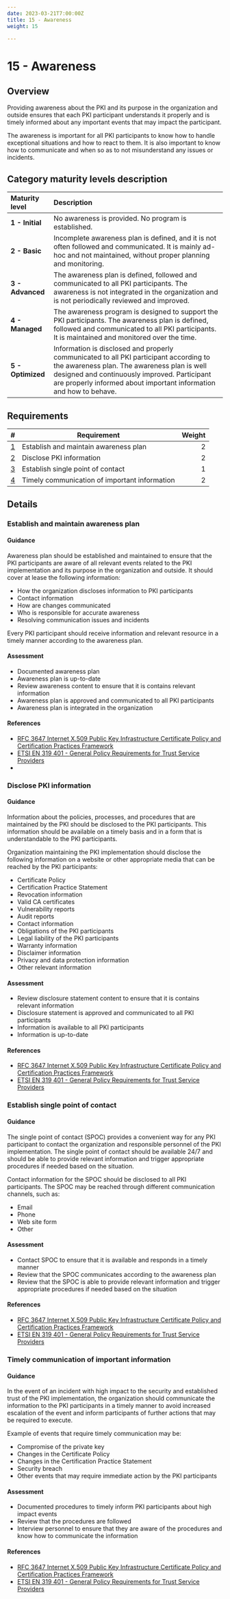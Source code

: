 ```yaml
---
date: 2023-03-21T7:00:00Z
title: 15 - Awareness
weight: 15

---
```


# 15 - Awareness

## Overview

Providing awareness about the PKI and its purpose in the organization and outside ensures that each PKI participant understands it properly and is timely informed about any important events that may impact the participant.

The awareness is important for all PKI participants to know how to handle exceptional situations and how to react to them. It is also important to know how to communicate and when so as to not misunderstand any issues or incidents.

## Category maturity levels description

| Maturity level    | Description                                                                                                                                                                                                                                                |
|:------------------|:-----------------------------------------------------------------------------------------------------------------------------------------------------------------------------------------------------------------------------------------------------------|
| **1 - Initial**   | No awareness is provided. No program is established.                                                                                                                                                                                                       |
| **2 - Basic**     | Incomplete awareness plan is defined, and it is not often followed and communicated. It is mainly ad-hoc and not maintained, without proper planning and monitoring.                                                                                       |
| **3 - Advanced**  | The awareness plan is defined, followed and communicated to all PKI participants. The awareness is not integrated in the organization and is not periodically reviewed and improved.                                                                       |                               
| **4 - Managed**   | The awareness program is designed to support the PKI participants. The awareness plan is defined, followed and communicated to all PKI participants. It is maintained and monitored over the time.                                                         | 
| **5 - Optimized** | Information is disclosed and properly communicated to all PKI participant according to the awareness plan. The awareness plan is well designed and continuously improved. Participant are properly informed about important information and how to behave. |   

## Requirements

|                                                   # | Requirement                                   | Weight |
|----------------------------------------------------:|-----------------------------------------------|-------:|
|         [1](#establish-and-maintain-awareness-plan) | Establish and maintain awareness plan         |      2 |
|                      [2](#disclose-pki-information) | Disclose PKI information                      |      2 |
|             [3](#establish-single-point-of-contact) | Establish single point of contact             |      1 |
| [4](#timely-communication-of-important-information) | Timely communication of important information |      2 |

## Details

### Establish and maintain awareness plan

#### Guidance

Awareness plan should be established and maintained to ensure that the PKI participants are aware of all relevant events related to the PKI implementation and its purpose in the organization and outside. It should cover at lease the following information:
- How the organization discloses information to PKI participants
- Contact information
- How are changes communicated
- Who is responsible for accurate awareness
- Resolving communication issues and incidents

Every PKI participant should receive information and relevant resource in a timely manner according to the awareness plan.

#### Assessment

- Documented awareness plan
- Awareness plan is up-to-date
- Review awareness content to ensure that it is contains relevant information
- Awareness plan is approved and communicated to all PKI participants
- Awareness plan is integrated in the organization

#### References

- [RFC 3647 Internet X.509 Public Key Infrastructure Certificate Policy and Certification Practices Framework](https://datatracker.ietf.org/doc/html/rfc3647)
- [ETSI EN 319 401 - General Policy Requirements for Trust Service Providers](https://www.etsi.org/deliver/etsi_en/319400_319499/319401/02.03.01_60/en_319401v020301p.pdf)
- 
### Disclose PKI information

#### Guidance

Information about the policies, processes, and procedures that are maintained by the PKI should be disclosed to the PKI participants. This information should be available on a timely basis and in a form that is understandable to the PKI participants.

Organization maintaining the PKI implementation should disclose the following information on a website or other appropriate media that can be reached by the PKI participants:
- Certificate Policy
- Certification Practice Statement
- Revocation information
- Valid CA certificates
- Vulnerability reports
- Audit reports
- Contact information
- Obligations of the PKI participants
- Legal liability of the PKI participants
- Warranty information
- Disclaimer information
- Privacy and data protection information
- Other relevant information

#### Assessment

- Review disclosure statement content to ensure that it is contains relevant information
- Disclosure statement is approved and communicated to all PKI participants
- Information is available to all PKI participants
- Information is up-to-date

#### References

- [RFC 3647 Internet X.509 Public Key Infrastructure Certificate Policy and Certification Practices Framework](https://datatracker.ietf.org/doc/html/rfc3647)
- [ETSI EN 319 401 - General Policy Requirements for Trust Service Providers](https://www.etsi.org/deliver/etsi_en/319400_319499/319401/02.03.01_60/en_319401v020301p.pdf)

### Establish single point of contact

#### Guidance

The single point of contact (SPOC) provides a convenient way for any PKI participant to contact the organization and responsible personnel of the PKI implementation. The single point of contact should be available 24/7 and should be able to provide relevant information and trigger appropriate procedures if needed based on the situation.

Contact information for the SPOC should be disclosed to all PKI participants.
The SPOC may be reached through different communication channels, such as:
- Email
- Phone
- Web site form
- Other

#### Assessment

- Contact SPOC to ensure that it is available and responds in a timely manner
- Review that the SPOC communicates according to the awareness plan
- Review that the SPOC is able to provide relevant information and trigger appropriate procedures if needed based on the situation

#### References

- [RFC 3647 Internet X.509 Public Key Infrastructure Certificate Policy and Certification Practices Framework](https://datatracker.ietf.org/doc/html/rfc3647)
- [ETSI EN 319 401 - General Policy Requirements for Trust Service Providers](https://www.etsi.org/deliver/etsi_en/319400_319499/319401/02.03.01_60/en_319401v020301p.pdf)

### Timely communication of important information

#### Guidance

In the event of an incident with high impact to the security and established trust of the PKI implementation, the organization should communicate the information to the PKI participants in a timely manner to avoid increased escalation of the event and inform participants of further actions that may be required to execute.

Example of events that require timely communication may be:
- Compromise of the private key
- Changes in the Certificate Policy
- Changes in the Certification Practice Statement
- Security breach
- Other events that may require immediate action by the PKI participants

#### Assessment

- Documented procedures to timely inform PKI participants about high impact events
- Review that the procedures are followed
- Interview personnel to ensure that they are aware of the procedures and know how to communicate the information

#### References

- [RFC 3647 Internet X.509 Public Key Infrastructure Certificate Policy and Certification Practices Framework](https://datatracker.ietf.org/doc/html/rfc3647)
- [ETSI EN 319 401 - General Policy Requirements for Trust Service Providers](https://www.etsi.org/deliver/etsi_en/319400_319499/319401/02.03.01_60/en_319401v020301p.pdf)
